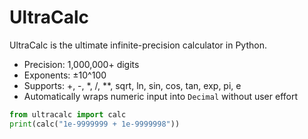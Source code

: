 # UltraCalc

UltraCalc is the ultimate infinite-precision calculator in Python.

- Precision: 1,000,000+ digits
- Exponents: ±10^100
- Supports: +, -, *, /, **, sqrt, ln, sin, cos, tan, exp, pi, e
- Automatically wraps numeric input into `Decimal` without user effort

```python
from ultracalc import calc
print(calc("1e-9999999 + 1e-9999998"))
```

